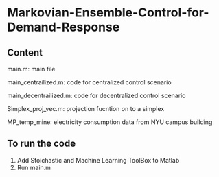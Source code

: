 # Markovian-Ensemble-Control-for-Demand-Response

## Content

main.m: main file

main_centrailized.m: code for centralized control scenario

main_decentrailized.m: code for decentralized control scenario

Simplex_proj_vec.m: projection fucntion on to a simplex

MP_temp_mine: electricity consumption data from NYU campus building 


## To run the code

1. Add Stoichastic and Machine Learning ToolBox to Matlab
2. Run main.m


